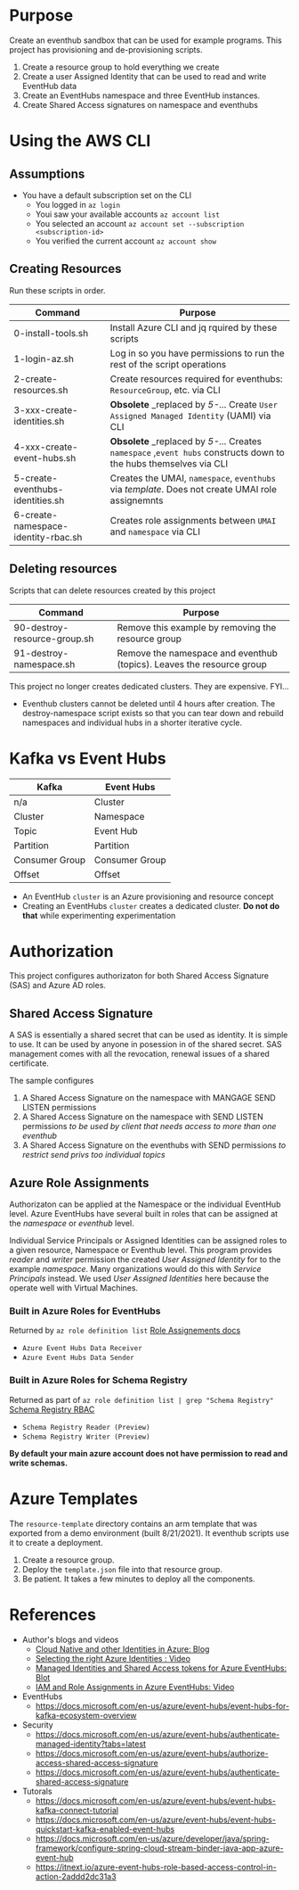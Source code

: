 # Purpose
Create an eventhub sandbox that can be used for example programs. This project has provisioning and de-provisioning scripts. 

1. Create a resource group to hold everything we create
1. Create a user Assigned Identity that can be used to read and write EventHub data
1. Create an EventHubs namespace and three EventHub instances.
1. Create Shared Access signatures on namespace and eventhubs

# Using the AWS CLI
## Assumptions
* You have a default subscription set on the CLI
    * You logged in `az login`
    * Youi saw your available accounts `az account list`
    * You selected an account `az account set --subscription <subscription-id>`
    * You verified the current account `az account show`

## Creating Resources
Run these scripts in order. 

| Command | Purpose |
| - | - |
| 0-install-tools.sh | Install Azure CLI and jq rquired by these scripts |
| 1-login-az.sh | Log in so you have permissions to run the rest of the script operations | 
| 2-create-resources.sh | Create resources required for eventhubs: `ResourceGroup`, etc. via CLI |
| 3-xxx-create-identities.sh | **Obsolete** _replaced by _5-..._ Create `User Assigned Managed Identity` (UAMI) via CLI |
| 4-xxx-create-event-hubs.sh | **Obsolete** _replaced by _5-..._ Creates `namespace` ,`event hubs` constructs down to the hubs themselves via CLI |
| 5-create-eventhubs-identities.sh | Creates the UMAI, `namespace`, `eventhubs` via _template_.  Does not create UMAI role assignemnts |
| 6-create-namespace-identity-rbac.sh | Creates role assignments between `UMAI` and `namespace` via CLI |

## Deleting resources
Scripts that can delete resources created by this project

| Command | Purpose |
| ------- | ------- |
| 90-destroy-resource-group.sh | Remove this example by removing the resource group |
| 91-destroy-namespace.sh | Remove the namespace and eventhub (topics). Leaves the resource group  |

This project no longer creates dedicated clusters. They are expensive.
FYI...
* Eventhub clusters cannot be deleted until 4 hours after creation. The destroy-namespace script exists so that you can tear down and rebuild namespaces and individual hubs in a shorter iterative cycle.

# Kafka vs Event Hubs
| Kafka          |	Event Hubs |
| -------------- | ----------- |
| n/a            | Cluster |
| Cluster        | Namespace |
| Topic	         | Event Hub |
| Partition      |	Partition |
| Consumer Group |	Consumer Group |
| Offset         |	Offset |

* An EventHub `cluster` is an Azure provisioning and resource concept
* Creating an EventHubs `cluster` creates a dedicated cluster. **Do not do that** while experimenting experimentation

# Authorization
This project configures authorizaton for both Shared Access Signature (SAS) and Azure AD roles.

## Shared Access Signature
A SAS is essentially a shared secret that can be used as identity.  It is simple to use.  It can be used by anyone in posession in of the shared secret.  SAS management comes with all the revocation, renewal issues of a shared certificate.

The sample configures 
1. A Shared Access Signature on the namespace with MANGAGE SEND LISTEN permissions
1. A Shared Access Signature on the namespace with SEND LISTEN permissions _to be used by client that needs access to more than one eventhub_
1. A Shared Access Signature on the eventhubs with SEND permissions _to restrict send privs too individual topics_

## Azure Role Assignments
Authorizaton can be applied at the Namespace or the individual EventHub level.  Azure EventHubs have several built in roles that can be assigned at the _namespace_ or _eventhub_ level.   

Individual Service Principals or Assigned Identities can be assigned roles to a given resource, Namespace or Eventhub level. This program provides _reader_ and _writer_ permission the created _User Assigned Identity_ for to the example _namespace_.  Many organizations would do this with _Service Principals_ instead. We used _User Assigned Identities_ here because the operate well with Virtual Machines.

### Built in Azure Roles for EventHubs
Returned by `az role definition list` [Role Assignements docs](https://docs.microsoft.com/en-us/azure/role-based-access-control/role-assignments-cli)
* `Azure Event Hubs Data Receiver`
* `Azure Event Hubs Data Sender`

### Built in Azure Roles for Schema Registry
Returned as part of `az role definition list | grep "Schema Registry"` [Schema Registry RBAC](https://docs.microsoft.com/en-us/azure/event-hubs/schema-registry-overview#azure-role-based-access-control)
* `Schema Registry Reader (Preview)`
* `Schema Registry Writer (Preview)`

**By default your main azure account does not have permission to read and write schemas.**

# Azure Templates
The `resource-template` directory contains an arm template that was exported from a demo environment (built 8/21/2021). It eventhub scripts use it to create a deployment.
1. Create a resource group.
1. Deploy the `template.json` file into that resource group.  
1. Be patient.  It takes a few minutes to deploy all the components.

# References
* Author's blogs and videos
    * [Cloud Native and other Identities in Azure: Blog](http://joe.blog.freemansoft.com/2021/08/cloud-native-and-other-identities-in.html)
    * [Selecting the right Azure Identities : Video](https://youtu.be/-g7ZJLQNaWU)
    * [Managed Identities and Shared Access tokens for Azure EventHubs: Blot](http://joe.blog.freemansoft.com/2021/08/managed-identities-and-shared-access.html)
    * [IAM and Role Assignments in Azure EventHubs: Video](https://youtu.be/NJMf23Sg_JY)
* EventHubs
    * https://docs.microsoft.com/en-us/azure/event-hubs/event-hubs-for-kafka-ecosystem-overview
* Security
    * https://docs.microsoft.com/en-us/azure/event-hubs/authenticate-managed-identity?tabs=latest
    * https://docs.microsoft.com/en-us/azure/event-hubs/authorize-access-shared-access-signature
    * https://docs.microsoft.com/en-us/azure/event-hubs/authenticate-shared-access-signature
* Tutorals
    * https://docs.microsoft.com/en-us/azure/event-hubs/event-hubs-kafka-connect-tutorial
    * https://docs.microsoft.com/en-us/azure/event-hubs/event-hubs-quickstart-kafka-enabled-event-hubs
    * https://docs.microsoft.com/en-us/azure/developer/java/spring-framework/configure-spring-cloud-stream-binder-java-app-azure-event-hub
    * https://itnext.io/azure-event-hubs-role-based-access-control-in-action-2addd2dc31a3
